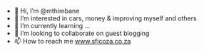 - 👋 Hi, I’m @mthimbane
- 👀 I’m interested in cars, money & improving myself and others
- 🌱 I’m currently learning ...
- 💞️ I’m looking to collaborate on guest blogging
- 📫 How to reach me www.sficoza.co.za

<!---
mthimbane/mthimbane is a ✨ special ✨ repository because its `README.md` (this file) appears on your GitHub profile.
You can click the Preview link to take a look at your changes.
--->
